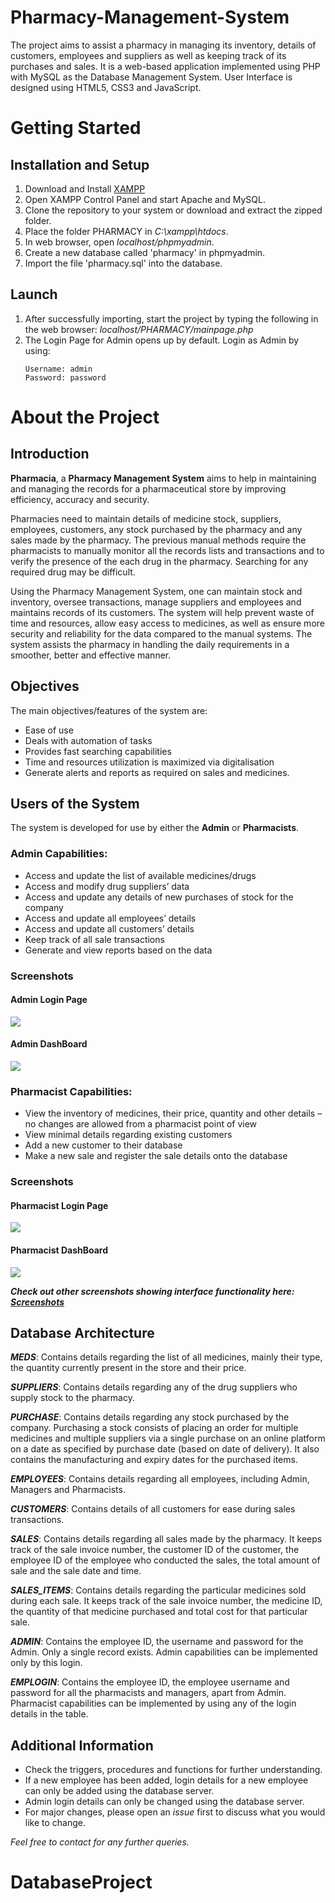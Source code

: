 # Pharmacy-Management-System
The project aims to assist a pharmacy in managing its inventory, details of customers, employees and suppliers as well as keeping track of its
purchases and sales. It is a web-based application implemented using PHP with MySQL as the Database Management System. User Interface is designed using HTML5, CSS3 and JavaScript.

# Getting Started

## Installation and Setup

1. Download and Install [XAMPP](https://www.apachefriends.org/download.html)
2. Open XAMPP Control Panel and start Apache and MySQL.
3. Clone the repository to your system or download and extract the zipped folder.
4. Place the folder PHARMACY in *C:\xampp\htdocs*.
5. In web browser, open *localhost/phpmyadmin*.
6. Create a new database called 'pharmacy' in phpmyadmin.
7. Import the file 'pharmacy.sql' into the database.

## Launch

1. After successfully importing, start the project by typing the following in the web browser:  *localhost/PHARMACY/mainpage.php*   
2. The Login Page for Admin opens up by default. Login as Admin by using:
    ```
    Username: admin
	Password: password   
    ```

# About the Project

## Introduction

**Pharmacia**, a **Pharmacy Management System** aims to help in maintaining and managing the records for a pharmaceutical store by improving efficiency, accuracy and security. 

Pharmacies need to maintain details of medicine stock, suppliers, employees, customers, any stock purchased by the pharmacy and any sales made by the pharmacy. The previous manual methods require the pharmacists to manually monitor all the records lists and transactions and to verify the presence of the each drug in the pharmacy. Searching for any required drug may be difficult. 

Using the Pharmacy Management System, one can maintain stock and inventory, oversee transactions, manage suppliers and employees and maintains records of its customers. 
The system will help prevent waste of time and resources, allow easy access to medicines, as well as ensure more security and reliability for the data compared to the manual systems. The system assists the pharmacy in handling the daily requirements in a smoother, better and effective manner. 

## Objectives

The main objectives/features of the system are:

- Ease of use 
- Deals with automation of tasks
- Provides fast searching capabilities
- Time and resources utilization is maximized via digitalisation
- Generate alerts and reports as required on sales and medicines.

## Users of the System

The system is developed for use by either the **Admin** or **Pharmacists**. 

### Admin Capabilities:

- Access and update the list of available medicines/drugs
- Access and modify drug suppliers’ data
- Access and update any details of new purchases of stock for the company
- Access and update all employees’ details
- Access and update all customers’ details
- Keep track of all sale transactions
- Generate and view reports based on the data

### Screenshots

#### Admin Login Page

<img src="https://github.com/Varshini-E/Pharmacy-Management-System/blob/master/Screenshots/admin-login.png">

#### Admin DashBoard

<img src="https://github.com/Varshini-E/Pharmacy-Management-System/blob/master/Screenshots/admin-mainpage.png">

### Pharmacist Capabilities:

- View the inventory of medicines, their price, quantity and other details – no changes are allowed from a pharmacist point of view
- View minimal details regarding existing customers
- Add a new customer to their database
- Make a new sale and register the sale details onto the database

### Screenshots

#### Pharmacist Login Page

<img src="https://github.com/Varshini-E/Pharmacy-Management-System/blob/master/Screenshots/pharmacist-login.png">

#### Pharmacist DashBoard

<img src="https://github.com/Varshini-E/Pharmacy-Management-System/blob/master/Screenshots/pharmacist-mainpage.png">

***Check out other screenshots showing interface functionality here: [Screenshots](Screenshots)***

## Database Architecture

***MEDS***: 
	Contains details regarding the list of all medicines, mainly their type, the quantity currently present in the store and their price.
  
***SUPPLIERS***:
	Contains details regarding any of the drug suppliers who supply stock to the pharmacy.
  
***PURCHASE***:
	Contains details regarding any stock purchased by the company. Purchasing a stock consists of placing an order for multiple medicines and multiple suppliers via a single purchase on an online platform on a date as specified by purchase date (based on date of delivery). It also contains the manufacturing and expiry dates for the purchased items.
  
***EMPLOYEES***:
	Contains details regarding all employees, including Admin, Managers and Pharmacists. 
  
***CUSTOMERS***:
	Contains details of all customers for ease during sales transactions.
  
***SALES***: 
	Contains details regarding all sales made by the pharmacy. It keeps track of the sale invoice number, the customer ID of the customer, the employee ID of the employee who conducted the sales, the total amount of sale and the sale date and time.
  
***SALES_ITEMS***:
	Contains details regarding the particular medicines sold during each sale. It keeps track of the sale invoice number, the medicine ID, the quantity of that medicine purchased and total cost for that particular sale.
  
***ADMIN***:
	Contains the employee ID, the username and password for the Admin. Only a single record exists. Admin capabilities can be implemented only by this login.
  
***EMPLOGIN***:
	Contains the employee ID, the employee username and password for all the pharmacists and managers, apart from Admin. Pharmacist capabilities can be implemented by using any of the login details in the table. 

## Additional Information

- Check the triggers, procedures and functions for further understanding.
- If a new employee has been added, login details for a new employee can only be added using the database server.
- Admin login details can only be changed using the database server.
- For major changes, please open an *issue* first to discuss what you would like to change.

*Feel free to contact for any further queries.*


# DatabaseProject
